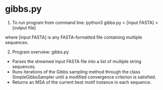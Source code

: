 # gibbs.py

1. To run program from command line:
python3 gibbs.py < [input FASTA] > [output file]

where [input FASTA] is any FASTA-formatted file containing multiple sequences. 

2. Program overview:
gibbs.py
- Parses the streamed input FASTA file into a list of multiple string sequences.
- Runs iterations of the Gibbs sampling method through the class SimpleGibbsSampler until a modified convergence criterion is satisfied.
- Returns an MSA of the current best motif instance in each sequence.

